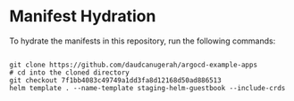 
# Manifest Hydration

To hydrate the manifests in this repository, run the following commands:

```shell

git clone https://github.com/daudcanugerah/argocd-example-apps
# cd into the cloned directory
git checkout 7f1bb4083c49749a1dd3fa8d12168d50ad886513
helm template . --name-template staging-helm-guestbook --include-crds
```